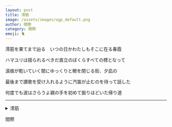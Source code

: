 ```yaml
---
layout: post
title: 澪筋
image: /assets/images/ogp_default.png
author: 間際
category: 間際
emoji: 🐈
---
```


<div class="tanka-area"><div class="tanka">
<p>澪筋を果てまで辿る　いつの日かわたしもそこに在る春霞</p>
<p>ハマユリは揺られるべきだ直立のぼくらすべての標となって</p>
<p>涙痕が乾いていく間にゆっくりと瞼を閉じる街、夕凪の</p>
<p>最後まで讃歌を受け入れるように汽笛が止むのを待って話した</p>
<p>何度でも波はさらうよ親の手を初めて振りほどいた帰り道</p></div></div>

---

<details><summary>澪筋</summary>
澪筋を果てまで辿る　いつの日かわたしもそこに在る春霞<br/>
ハマユリは揺られるべきだ直立のぼくらすべての標となって<br/>
涙痕が乾いていく間にゆっくりと瞼を閉じる街、夕凪の<br/>
最後まで讃歌を受け入れるように汽笛が止むのを待って話した<br/>
何度でも波はさらうよ親の手を初めて振りほどいた帰り道<br/>
</details>

間際
